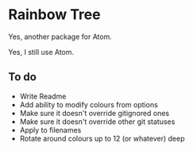 # Rainbow Tree

Yes, another package for Atom.

Yes, I still use Atom.

## To do

- Write Readme
- Add ability to modify colours from options
- Make sure it doesn't override gitignored ones
- Make sure it doesn't override other git statuses
- Apply to filenames
- Rotate around colours up to 12 (or whatever) deep
